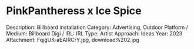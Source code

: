 # PinkPantheress x Ice Spice

Description: Billboard installation
Category: Advertising, Outdoor
Platform / Medium: Billboard
Digi / IRL: IRL
Type: Artist
Approach: Ideas
Year: 2023
Attachment: FqjgUK-aEAIRCrY.jpg, download%202.jpg